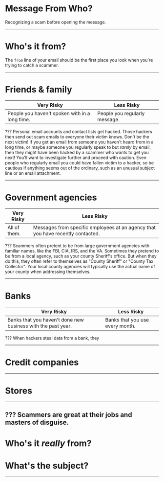 

# Message From Who?
Recognizing a scam before opening the message.

---
# Who's it from?
The `from` line of your email should be the first place you look when you're trying to catch a scammer.

---
# Friends & family
Very Risky | Less Risky
-----------|-----------
People you haven't spoken with in a long time. | People you regularly message.

???
Personal email accounts and contact lists get hacked. Those hackers then send out scam emails to everyone their victim knows.
Don't be the next victim!
If you get an email from someone you haven't heard from in a long time, or maybe someone you regularly speak to but *rarely* by email, then they might have been hacked by a scammer who wants to get you next! You'll want to investigate further and proceed with caution.
Even people who regularly email you could have fallen victim to a hacker, so be cautious if anything seems out of the ordinary, such as an unusual subject line or an email attachment.

---
# Government agencies
Very Risky | Less Risky
-----------|-----------
All of them. | Messages from specific employees at an agency that you have recently contacted.

???
Scammers often pretent to be from large government agencies with familiar names, like the FBI, CIA, IRS, and the VA. Sometimes they pretend to be from a local agency, such as your county Sheriff's office. But when they do this, they often refer to themselves as "County Sheriff" or "County Tax Collector". Your local county agencies will typically use the actual name of your county when addressing themselves. 

---
# Banks
Very Risky | Less Risky
-----------|-----------
Banks that you haven't done new business with the past year. | Banks that you use every month.

???
When hackers steal data from a bank, they

---
# Credit companies

---
# Stores

---

???
Scammers are great at their jobs and masters of disguise.
---
# Who's it *really* from?
# What's the subject?

---
<!--stackedit_data:
eyJoaXN0b3J5IjpbMTc3MTYyMTg1OSwtMjMwMjQxNTg5LC02Nz
gxMjg0NDYsLTk1OTUzOTA0NCwtMjEwOTMwNjY1MSw3NTY5MjE1
NzksNzk3MDAyNzg5LDgyOTY2MDUsLTU2OTE2NzkzMF19
-->